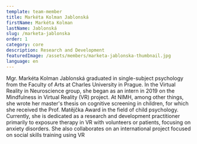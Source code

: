 ```yaml
---
template: team-member
title: Markéta Kolman Jablonská
firstName: Markéta Kolman
lastName: Jablonská
slug: /marketa-jablonska
order: 1
category: core
description: Research and Development
featuredImage: /assets/members/marketa-jablonska-thumbnail.jpg
language: en
---
```


Mgr. Markéta Kolman Jablonská graduated in single-subject psychology from the Faculty of Arts at Charles University in Prague. In the Virtual Reality in Neuroscience group, she began as an intern in 2019 on the Mindfulness in Virtual Reality (VR) project. At NIMH, among other things, she wrote her master's thesis on cognitive screening in children, for which she received the Prof. Matějčka Award in the field of child psychology. Currently, she is dedicated as a research and development practitioner primarily to exposure therapy in VR with volunteers or patients, focusing on anxiety disorders. She also collaborates on an international project focused on social skills training using VR


